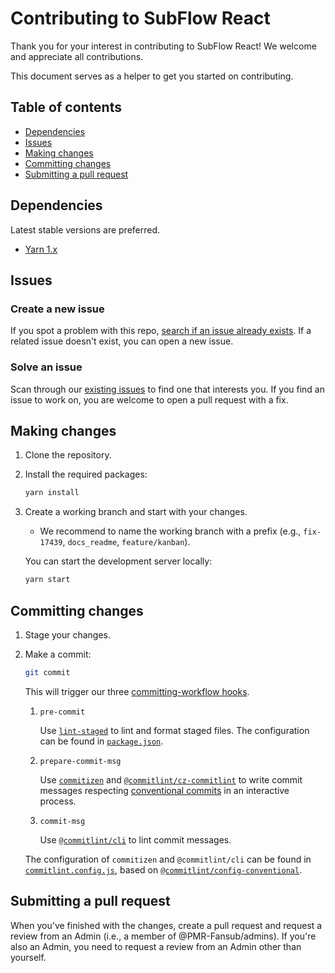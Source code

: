 # Contributing to SubFlow React

Thank you for your interest in contributing to SubFlow React! We welcome and appreciate all contributions.

This document serves as a helper to get you started on contributing.

## Table of contents

- [Dependencies](#dependencies)
- [Issues](#issues)
- [Making changes](#making-changes)
- [Committing changes](#committing-changes)
- [Submitting a pull request](#submitting-a-pull-request)

## Dependencies

Latest stable versions are preferred.

- [Yarn 1.x](https://github.com/yarnpkg/yarn)

## Issues

### Create a new issue

If you spot a problem with this repo, [search if an issue already exists]. If a related issue doesn't exist, you can open a new issue.

[search if an issue already exists]: https://docs.github.com/en/github/searching-for-information-on-github/searching-on-github/searching-issues-and-pull-requests#search-by-the-title-body-or-comments

### Solve an issue

Scan through our [existing issues](https://github.com/PMR-Fansub/subflow-react/issues) to find one that interests you. If you find an issue to work on, you are welcome to open a pull request with a fix.

## Making changes

1. Clone the repository.

2. Install the required packages:

   ```bash
   yarn install
   ```

3. Create a working branch and start with your changes.

   - We recommend to name the working branch with a prefix (e.g., `fix-17439`, `docs_readme`, `feature/kanban`).

   You can start the development server locally:

   ```bash
   yarn start

## Committing changes

1. Stage your changes.

2. Make a commit:

   ```bash
   git commit
   ```

   This will trigger our three [committing-workflow hooks](https://git-scm.com/book/en/v2/Customizing-Git-Git-Hooks#_committing_workflow_hooks).

   1. `pre-commit`

      Use [`lint-staged`] to lint and format staged files. The configuration can be found in [`package.json`](package.json).

      [`lint-staged`]: https://github.com/okonet/lint-staged

   2. `prepare-commit-msg`

      Use [`commitizen`] and [`@commitlint/cz-commitlint`] to write commit messages respecting [conventional commits] in an interactive process.

      [`commitizen`]: https://github.com/commitizen/cz-cli
      [`@commitlint/cz-commitlint`]: https://github.com/conventional-changelog/commitlint/tree/master/%40commitlint/cz-commitlint
      [conventional commits]: https://www.conventionalcommits.org

   3. `commit-msg`

      Use [`@commitlint/cli`] to lint commit messages.

      [`@commitlint/cli`]: https://github.com/conventional-changelog/commitlint/tree/master/%40commitlint/cli

   The configuration of `commitizen` and `@commitlint/cli` can be found in [`commitlint.config.js`](commitlint.config.js), based on [`@commitlint/config-conventional`].

   [`@commitlint/config-conventional`]: https://github.com/conventional-changelog/commitlint/tree/master/%40commitlint/config-conventional

## Submitting a pull request

When you've finished with the changes, create a pull request and request a review from an Admin (i.e., a member of @PMR-Fansub/admins). If you're also an Admin, you need to request a review from an Admin other than yourself.
